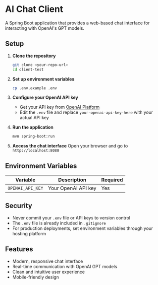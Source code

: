 # AI Chat Client

A Spring Boot application that provides a web-based chat interface for interacting with OpenAI's GPT models.

## Setup

1. **Clone the repository**
   ```bash
   git clone <your-repo-url>
   cd client-test
   ```

2. **Set up environment variables**
   ```bash
   cp .env.example .env
   ```

3. **Configure your OpenAI API key**
   - Get your API key from [OpenAI Platform](https://platform.openai.com/api-keys)
   - Edit the `.env` file and replace `your-openai-api-key-here` with your actual API key

4. **Run the application**
   ```bash
   mvn spring-boot:run
   ```

5. **Access the chat interface**
   Open your browser and go to `http://localhost:8080`

## Environment Variables

| Variable | Description | Required |
|----------|-------------|----------|
| `OPENAI_API_KEY` | Your OpenAI API key | Yes |

## Security

- Never commit your `.env` file or API keys to version control
- The `.env` file is already included in `.gitignore`
- For production deployments, set environment variables through your hosting platform

## Features

- Modern, responsive chat interface
- Real-time communication with OpenAI GPT models
- Clean and intuitive user experience
- Mobile-friendly design
